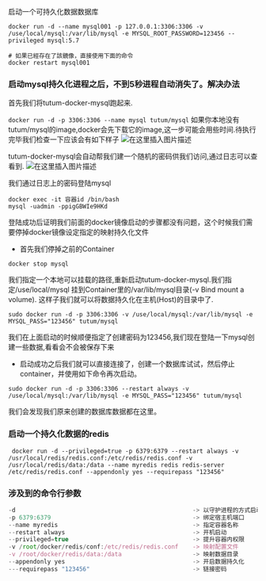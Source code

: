 启动一个可持久化数据数据库
```liunx
docker run -d --name mysql001 -p 127.0.0.1:3306:3306 -v /use/local/mysql:/var/lib/mysql -e MYSQL_ROOT_PASSWORD=123456 --privileged mysql:5.7

# 如果已經存在了該鏡像，直接使用下面的命令
docker restart mysql001
```

### 启动mysql持久化进程之后，不到5秒进程自动消失了。解决办法
首先我们将tutum-docker-mysql跑起来.

```docker run -d -p 3306:3306 --name mysql tutum/mysql```
如果你本地没有tutum/mysql的image,docker会先下载它的image,这一步可能会用些时间.待执行完毕我们检查一下应该会有如下样子
![在这里插入图片描述](https://img-blog.csdnimg.cn/20200130144938214.png)

tutum-docker-mysql会自动帮我们建一个随机的密码供我们访问,通过日志可以查看到.
![在这里插入图片描述](https://img-blog.csdnimg.cn/20200130145048182.png?x-oss-process=image/watermark,type_ZmFuZ3poZW5naGVpdGk,shadow_10,text_aHR0cHM6Ly9ibG9nLmNzZG4ubmV0L3hsZWNobw==,size_16,color_FFFFFF,t_70)

我们通过日志上的密码登陆mysql
```
docker exec -it 容器id /bin/bash
mysql -uadmin -ppigGBWIe9HKd
```
登陆成功后证明我们前面的docker镜像启动的步骤都没有问题，这个时候我们需要停掉docker镜像设定指定的映射持久化文件

- 首先我们停掉之前的Container
```
docker stop mysql
```

我们指定一个本地可以挂载的路径,重新启动tutum-docker-mysql.我们指定/use/local/mysql 挂到Container里的/var/lib/mysql目录(-v Bind mount a volume). 这样子我们就可以将数据持久化在主机(Host)的目录中了.
```
sudo docker run -d -p 3306:3306 -v /use/local/mysql:/var/lib/mysql -e MYSQL_PASS="123456" tutum/mysql
```

我们在上面启动的时候顺便指定了创建密码为123456,我们现在登陆一下mysql创建一些数据,看看会不会被保存下来

- 启动成功之后我们就可以直接连接了，创建一个数据库试试，然后停止container，并使用如下命令再次启动。
```
sudo docker run -d -p 3306:3306 --restart always -v /use/local/mysql:/var/lib/mysql -e MYSQL_PASS="123456" tutum/mysql
```
我们会发现我们原来创建的数据库数据都在这里。

### 启动一个持久化数据的redis
```
 docker run -d --privileged=true -p 6379:6379 --restart always -v /usr/local/redis/redis.conf:/etc/redis/redis.conf -v /usr/local/redis/data:/data --name myredis redis redis-server /etc/redis/redis.conf --appendonly yes --requirepass "123456"
```

### 涉及到的命令行参数
```js
-d                                                  -> 以守护进程的方式启动容器
-p 6379:6379                                        -> 绑定宿主机端口
--name myredis                                      -> 指定容器名称
--restart always                                    -> 开机启动
--privileged=true                                   -> 提升容器内权限
-v /root/docker/redis/conf:/etc/redis/redis.conf    -> 映射配置文件
-v /root/docker/redis/data:/data                    -> 映射数据目录
--appendonly yes                                    -> 开启数据持久化
---requirepass "123456"                             -> 链接密码
```

